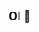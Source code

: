 ## OI 👋

<!--
**Douglinhs/Douglinhs** is a ✨ _special_ ✨ repository because its `README.md` (this file) appears on your GitHub profile.

##💻 Técnico em Informática 
##🌱 Aprendendo... 
##👯 Tenho interesse de colaborar em Projetos que busque criatividade e inovação na 
##💬 Possuo conhecimento em Banco de Dados, Programação WEB e um pouco em Redes
##📫 @douglas.jipa140@gmail.com
##😄 Conhecido também como Ghabriel
##⚡ Curiosidade: Tenho mais ideias do que tempo pra pôr em prática. 😅
##-->
